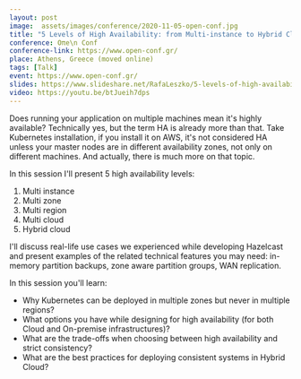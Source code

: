 ```yaml
---
layout: post
image:  assets/images/conference/2020-11-05-open-conf.jpg
title: "5 Levels of High Availability: from Multi-instance to Hybrid Cloud"
conference: Oπe\n Conf
conference-link: https://www.open-conf.gr/
place: Athens, Greece (moved online)
tags: [Talk]
event: https://www.open-conf.gr/
slides: https://www.slideshare.net/RafaLeszko/5-levels-of-high-availability-from-multiinstance-to-hybrid-cloud
video: https://youtu.be/btJueih7dps
---
```


Does running your application on multiple machines mean it's highly available? Technically yes, but the term HA is already more than that. Take Kubernetes installation, if you install it on AWS, it's not considered HA unless your master nodes are in different availability zones, not only on different machines. And actually, there is much more on that topic.

In this session I'll present 5 high availability levels:
1. Multi instance
2. Multi zone
3. Multi region
4. Multi cloud
5. Hybrid cloud

I'll discuss real-life use cases we experienced while developing Hazelcast and present examples of the related technical features you may need: in-memory partition backups, zone aware partition groups, WAN replication.

In this session you'll learn:
- Why Kubernetes can be deployed in multiple zones but never in multiple regions?
- What options you have while designing for high availability (for both Cloud and On-premise infrastructures)?
- What are the trade-offs when choosing between high availability and strict consistency?
- What are the best practices for deploying consistent systems in Hybrid Cloud?
